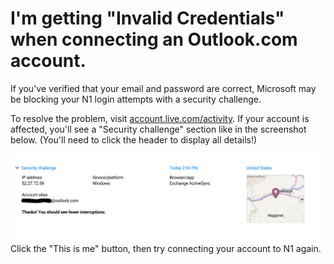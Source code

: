 # I'm getting "Invalid Credentials" when connecting an Outlook.com account.

If you've verified that your email and password are correct, Microsoft may be blocking your N1 login attempts with a security challenge.

To resolve the problem, visit [account.live.com/activity](https://account.live.com/activity). If your account is affected, you'll see a "Security challenge" section like in the screenshot below. (You'll need to click the header to display all details!)

![](./204757277-live_com_security.png) Click the "This is me" button, then try connecting your account to N1 again.


